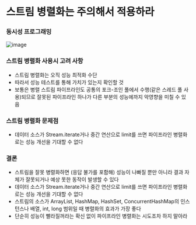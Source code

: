 # 스트림 병렬화는 주의해서 적용하라

### 동시성 프로그래밍
![image](https://github.com/YeongUkJang/effective-java-study/assets/123781240/8787c5b1-3fd9-4593-bb8c-28636bd6d6ae)

### 스트림 병렬화 사용시 고려 사항
  - 스트림 병렬화는 오직 성능 최적화 수단
  - 따라서 성능 테스트를 통해 가치가 있는지 확인할 것
  - 보통은 병렬 스트림 파이프라인도 공통의 포크-조인 풀에서 수행(같은 스레드 풀 사용)되므로 잘못된 파이프라인 하나가 다른 부분의 성능에까지 악영향을 미칠 수 있음

### 스트림 병렬화 문제점
  - 데이터 소스가 Stream.iterate거나 중간 연산으로 limit를 쓰면 파이프라인 병렬화로는 성능 개선을 기대할 수 없다

### 결론
  - 스트림을 잘못 병렬화하면 (응답 불가를 포함해) 성능이 나빠질 뿐만 아니라 결과 자체가 잘못되거나 예상 못한 동작이 발생할 수 있다
  - 데이터 소스가 Stream.iterate거나 중간 연산으로 limit를 쓰면 파이프라인 병렬화로는 성능 개선을 기대할 수 없다
  - 스트림의 소스가 ArrayList, HashMap, HashSet, ConcurrentHashMap의 인스턴스나 배열, int, long 범위일 때 병렬화의 효과가 가장 좋다
  - 단순히 성능이 빨라질꺼라는 확신 없이 파이프라인 병렬화는 시도조차 하지 말아라
